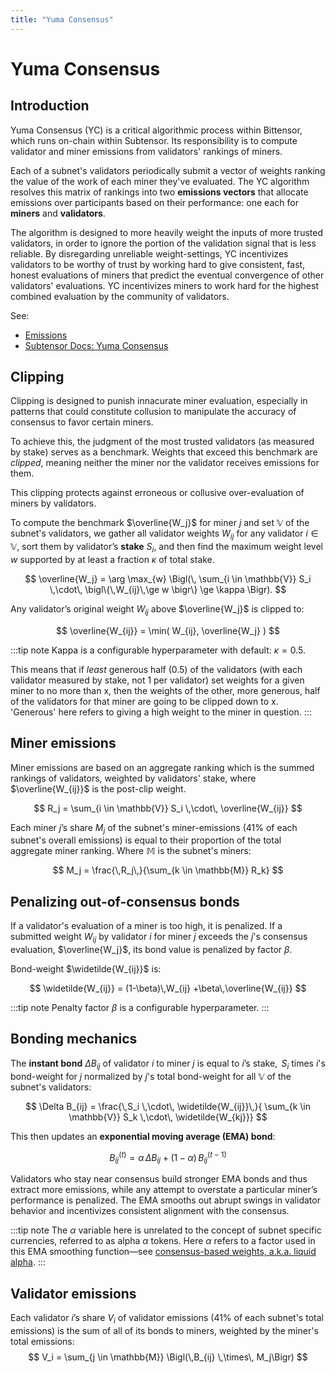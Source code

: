 ```yaml
---
title: "Yuma Consensus"
---
```


# Yuma Consensus

## Introduction

Yuma Consensus (YC) is a critical algorithmic process within Bittensor, which runs on-chain within Subtensor. Its responsibility is to compute validator and miner emissions from validators' rankings of miners.

Each of a subnet's validators periodically submit a vector of weights ranking the value of the work of each miner they've evaluated. The YC algorithm resolves this matrix of rankings into two **emissions vectors** that allocate emissions over participants based on their performance: one each for **miners** and **validators**.

The algorithm is designed to more heavily weight the inputs of more trusted validators, in order to ignore the portion of the validation signal that is less reliable. By disregarding unreliable weight-settings, YC incentivizes validators to be worthy of trust by working hard to give consistent, fast, honest evaluations of miners that predict the eventual convergence of other validators' evaluations. YC incentivizes miners to work hard for the highest combined evaluation by the community of validators.

See:
- [Emissions](./emissions)
- [Subtensor Docs: Yuma Consensus](https://github.com/opentensor/subtensor/blob/main/docs/consensus.md)

## Clipping

Clipping is designed to punish innacurate miner evaluation, especially in patterns that could constitute collusion to manipulate the accuracy of consensus to favor certain miners.

To achieve this, the judgment of the most trusted validators (as measured by stake) serves as a benchmark. Weights that exceed this benchmark are *clipped*, meaning neither the miner nor the validator receives emissions for them.

This clipping protects against erroneous or collusive over-evaluation of miners by validators.

To compute the benchmark $\overline{W_j}$ for miner $j$ and set $\mathbb{V}$ of the subnet's validators, we gather all validator weights $W_{ij}$ for any validator $i \in \mathbb{V}$, sort them by validator’s **stake** $S_i$, and then find the maximum weight level $w$ supported by at least a fraction $\kappa$ of total stake.

$$
\overline{W_j} = \arg \max_{w} 
\Bigl(\,
   \sum_{i \in \mathbb{V}} S_i \,\cdot\, \bigl\{\,W_{ij}\,\ge w \bigr\} \ge \kappa
\Bigr).
$$

Any validator’s original weight $W_{ij}$ above $\overline{W_j}$ is clipped to:

$$
\overline{W_{ij}} = \min( W_{ij}, \overline{W_j} )
$$

:::tip note
Kappa is a configurable hyperparameter with default: $\kappa = 0.5$.

This means that if *least* generous half (0.5) of the validators (with each validator measured by stake, not 1 per validator) set weights for a given miner to no more than x, then the weights of the other, more generous, half of the validators for that miner are going to be clipped down to x. 'Generous' here refers to giving a high weight to the miner in question.
:::

## Miner emissions

Miner emissions are based on an aggregate ranking which is the summed rankings of validators, weighted by validators' stake, where $\overline{W_{ij}}$ is the post-clip weight.

$$
R_j = \sum_{i \in \mathbb{V}} S_i \,\cdot\, \overline{W_{ij}}
$$

Each miner $j$’s share $M_j$ of the subnet's miner-emissions (41% of each subnet's overall emissions) is equal to their proportion of the total aggregate miner ranking. Where $\mathbb{M}$ is the subnet's miners:

$$
M_j = \frac{\,R_j\,}{\sum_{k \in \mathbb{M}} R_k}
$$

## Penalizing out-of-consensus bonds

If a validator's evaluation of a miner is too high, it is penalized. If a submitted weight $W_{ij}$ by validator $i$ for miner $j$ exceeds the $j$'s consensus evaluation, $\overline{W_j}$, its bond value is penalized by factor $\beta$.

Bond-weight $\widetilde{W_{ij}}$ is:

$$
\widetilde{W_{ij}} 
= (1-\beta)\,W_{ij} +\beta\,\overline{W_{ij}}
$$

:::tip note
Penalty factor $\beta$ is a configurable hyperparameter. 
:::

## Bonding mechanics

The **instant bond** $\Delta B_{ij}$ of validator $i$ to miner $j$ is equal to $i$’s stake, $\,S_i$ times $i$'s bond-weight for $j$ normalized by $j$'s total bond-weight for all $\mathbb{V}$ of the subnet's validators:

$$
\Delta B_{ij} = \frac{\,S_i \,\cdot\, \widetilde{W_{ij}}\,}{
   \sum_{k \in \mathbb{V}} S_k \,\cdot\, \widetilde{W_{kj}}}
$$

This then updates an **exponential moving average (EMA) bond**:

$$
B_{ij}^{(t)} = \alpha \,\Delta B_{ij} + (1-\alpha)\,B_{ij}^{(t-1)}
$$

Validators who stay near consensus build stronger EMA bonds and thus extract more emissions, while any attempt to overstate a particular miner’s performance is penalized. The EMA smooths out abrupt swings in validator behavior and incentivizes consistent alignment with the consensus.

:::tip note
The $\alpha$ variable here is unrelated to the concept of subnet specific currencies, referred to as alpha $\alpha$ tokens. Here $\alpha$ refers to a factor used in this EMA smoothing function&mdash;see [consensus-based weights, a.k.a. liquid alpha](./subnets/consensus-based-weights.md).
:::

## Validator emissions

Each validator $i$’s share $V_i$ of validator emissions (41% of each subnet's total emissions) is the sum of all of its bonds to miners, weighted by the miner's total emissions:
$$
V_i = \sum_{j \in \mathbb{M}} \Bigl(\,B_{ij} \,\times\, M_j\Bigr)
$$